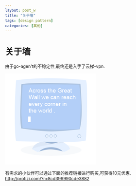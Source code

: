 ```yaml
---
layout: post_w
title: "关于墙"
tags: [design pattern] 
categories: [其他]
---
```


# 关于墙 #

由于go-agen't的不稳定性,最终还是入手了云梯-vpn.

<img src="/res/about_the_great_wall.gif" />

有需求的小伙伴可以通过下面的推荐链接进行购买,可获得10元优惠.
<http://protizi.com/?r=8cd399990cde3882>